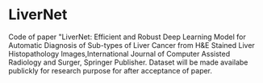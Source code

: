 # LiverNet
Code of  paper "LiverNet: Efficient and Robust Deep Learning Model for Automatic Diagnosis of Sub-types of Liver Cancer from  H&E Stained Liver Histopathology Images,International Journal of Computer Assisted Radiology and Surger, Springer Publisher. Dataset will be made availabe publickly for research purpose for after acceptance of paper.
